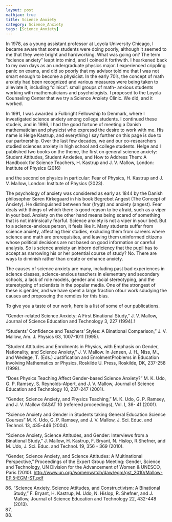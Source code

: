 ```yaml
---
layout: post
mathjax: true
title: Science Anxiety
category: Science_Anxiety
tags: [Science_Anxiety]
---
```



In 1978, as a young assistant professor at Loyola University Chicago, I became aware that some students were doing poorly, although it seemed to me that they were bright and hardworking. What was going on? The term “science anxiety” leapt into mind, and I coined it forthwith. I hearkened back to my own days as an undergraduate physics major. I experienced crippling panic on exams, and did so poorly that my advisor told me that I was not smart enough to become a physicist. In the early 70’s, the concept of math anxiety had been recognized and various measures were being taken to alleviate it, including “clinics”: small groups of math- anxious students working with mathematicians and psychologists. I proposed to the Loyola Counseling Center that we try a Science Anxiety Clinic. We did, and it worked. 

In 1991, I was awarded a Fulbright Fellowship to Denmark, where I investigated science anxiety among college students. I continued these studeis, and in 1996, I had the good fortune of meeting a Danish mathematician and physicist who expressd the desire to work with me. His name is Helge Kastrup, and everything I say further on this page is due to our partnership. Over the last few decades, we and our co-researchers studied sciences anxiety in high school and college students. Helge and I published two books on the theme, the first on general science anxiety: 
Student Attitudes, Student Anxieties, and How to Address Them: A Handbook for Science Teachers, H. Kastrup and J. V. Mallow, London: Institute of Physics (2016)

and the second on physics in particular:
Fear of Physics, H. Kastrup and J. V. Mallow, London: Institute of Physics (2023).

The psychology of anxiety was considered as early as 1844 by the Danish philosopher Søren Kirkegaard in his book Begrebet Angest (The Concept of Anxiety). He distinguished between fear (frygt) and anxiety (angest). Fear deals with things of which there is good reason to be afraid, such as a viper in your bed. Anxiety on the other hand means being scared of something that is not intrinsically fearful. Science anxiety is not a viper in your bed. But to a science-anxious person, it feels like it. Many students suffer from science anxiety, affecting their studies, excluding them from careers where science and math are prerequisites, and leaving them uninformed citizens whose political decisions are not based on good information or careful analysis.  So is science anxiety an inborn deficiency that the pupil has to accept as narrowing his or her potential course of study? No. There are ways to diminish rather than create or enhance anxiety. 

The causes of science anxiety are many, including past bad experiences in science classes, science-anxious teachers in elementary and secondary schools, a lack of role models, gender and racial stereotyping, and the stereotyping of scientists in the popular media. One of the strongest of these is gender, and we have spent a large fraction ofour work sdudying the causes and proposeing the remdies for this bias.

To give you a taste of our work, here is a list of some of our publications.

“Gender-related Science Anxiety: A First Binational Study,” J. V. Mallow, Journal of Science Education and Technology 3, 227 (1994).!

“Students’ Confidence and Teachers’ Styles: A Binational Comparison,” J. V. Mallow, Am. J. Physics 63, 1007-1011 (1995).

“Student Attitudes and Enrolments in Physics, with Emphasis on Gender, Nationality, and Science Anxiety,” J. V. Mallow.  In Jensen, J. H., Niss, M., and Wedege, T.  (Eds.) Justification and EnrolmentProblems in Education Involving Mathematics or Physics, Roskilde U. Press, Roskilde, DK, 237-258 (1998). 

“Does Physics Teaching Affect Gender-based Science Anxiety?” M. K. Udo, G. P. Ramsey, S. Reynolds-Alpert, and J. V. Mallow, Journal of Science Education and Technology 10,  237-247 (2001).

“Gender, Science Anxiety, and Physics Teaching,” M. K. Udo, G. P. Ramsey, and J. V. Mallow GASAT 10 (refereed proceedings), Vol. I, 36- 41 (2001).

“Science Anxiety and Gender in Students taking General Education Science Courses” M. K. Udo, G. P. Ramsey, and J. V. Mallow, J. Sci. Educ. and Technol. 13, 435-446 (2004).

“Science Anxiety, Science Attitudes, and Gender: Interviews from a Binational Study,” J. Mallow, H. Kastrup,  F. Bryant, N. Hislop, R.Shefner, and M. Udo, J. Sci. Educ. and Technol. 19, 356 - 369 (2010).

“Gender, Science Anxiety, and Science Attitudes: A Multinational Perspective,” Proceedings of the  Expert Group Meeting: Gender, Science and Technology, UN Division for the Advancement of Women & UNESCO, Paris (2010). http://www.un.org/womenwatch/daw/egm/gst_2010/Mallow-EP.5-EGM-ST.pdf

86.	“Science Anxiety, Science Attitudes, and Constructivism: A Binational Study,” F. Bryant, H. Kastrup, M. Udo, N. Hislop, R. Shefner, and J. Mallow, Journal of Science Education and Technology 22, 432-448 (2013).
87.
88.	





